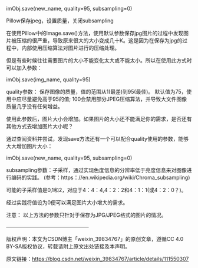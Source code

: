 imObj.save(new_name, quality=95, subsampling=0)

Pillow保存jpeg，设置质量，关闭subsampling





在使用Pillow中的Image.save()方法，使用默认参数保存jpg图片的过程中发现图片被压缩的很严重，导致原来很大的大小变成几十K。这是因为在保存为jpg的过程中，内部使用压缩算法对图片进行的压缩处理。



但是有些时候往往需要图片的大小不能变化太大或不能太小。所以在使用此方式时可以加入参数：



imObj.save(img_name, quality=95)



quality参数： 保存图像的质量，值的范围从1(最差)到95(最佳)。 默认值为75，使用中应尽量避免高于95的值; 100会禁用部分JPEG压缩算法，并导致大文件图像质量几乎没有任何增益。



使用此参数后，图片大小会增加。如果图片的大小还不能满足你的需求，是否还有其他方式去增加图片大小呢？



通过查阅资料并尝试，发现save方法还有一个可以配合quality使用的参数，能够大大增加图片大小：



imObj.save(new_name, quality=95, subsampling=0)



subsampling参数：子采样，通过实现色度信息的分辨率低于亮度信息来对图像进行编码的实践。 (参考：https：//en.wikipedia.org/wiki/Chroma_subsampling)



可能的子采样值是0,1和2，对应于4：4：4,4：2：2和4：1：1(或4：2：0？)。



经过实践将值设为0便可以满足图片大小增大的需求。



注意： 以上方法的参数只针对于保存为JPG/JPEG格式的图片的情况。

————————————————

版权声明：本文为CSDN博主「weixin_39834767」的原创文章，遵循CC 4.0 BY-SA版权协议，转载请附上原文出处链接及本声明。

原文链接：https://blog.csdn.net/weixin_39834767/article/details/111550307